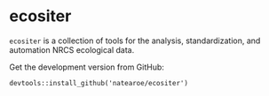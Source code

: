 # ecositer

`ecositer` is a collection of tools for the analysis, standardization, and automation NRCS ecological data.

Get the development version from GitHub:

`devtools::install_github('natearoe/ecositer')`
